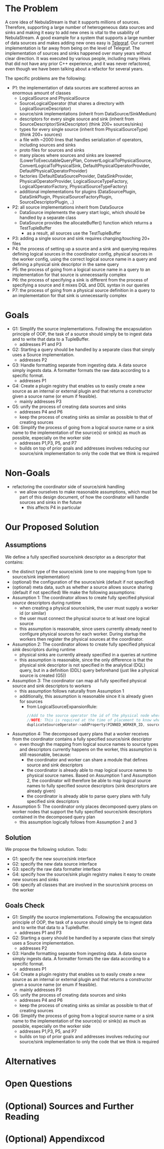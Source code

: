 # The Problem
A core idea of NebulaStream is that it supports millions of sources.
Therefore, supporting a large number of heterogeneous data sources and sinks and making it easy to add new ones is vital to the usability of NebulaStream. A good example for a system that supports a large number of data sources and makes adding new ones easy is [Telegraf](https://github.com/influxdata/telegraf).
Our current implementation is far away from being on the level of Telegraf. The implementation of sources and sinks happened over many years without clear direction. It was executed by various people, including many Hiwis that did not have any prior C++ experience, and it was never refactored, even though we have been talking about a refactor for several years.

The specific problems are the following:
- P1: the implementation of data sources are scattered across an enormous amount of classes
  - LogicalSource and PhysicalSource
  - SourceLogicalOperator (that shares a directory with LogicalSourceDescriptor)
  - source/sink implementations (inherit from DataSource/SinkMedium)
  - descriptors for every single source and sink (inherit from SourceDescriptor/SinkDescriptor) (think 200+ sources/sinks)
  - types for every single source (inherit from PhysicalSourceType) (think 200+ sources)
  - a file with ~2000 lines that handles serialization of operators, including sources and sinks
  - proto files for sources and sinks
  - many places where sources and sinks are lowered (LowerToExecutableQueryPlan, ConvertLogicalToPhysicalSource, ConvertLogicalToPhysicalSink, DefaultPhysicalOperatorProvider, DefaultPhysicalOperatorProvider)
  - factories (DefaultDataSourceProvider, DataSinkProvider, PhysicalOperatorProvider, LogicalSourceTypeFactory, LogicalOperatorFactory, PhysicalSourceTypeFactory)
  - additional implementations for plugins (DataSourcePlugin, DataSinkPlugin, PhysicalSourceFactoryPlugin, SourceDescriptorPlugin, ..)
- P2: all source implementations inherit from DataSource
  - DataSource implements the query start logic, which should be handled by a separate class
  - DataSource provides the allocateBuffer() function which returns a TestTupleBuffer
    - as a result, all sources use the TestTupleBuffer
- P3: adding a single source and sink requires changing/touching 20+ files
- P4: the process of setting up a source and a sink and querying requires defining logical sources in the coordinator config, physical sources in the worker config, using the correct logical source name in a query and defining a physical sink descriptor in the same query
- P5: the process of going from a logical source name in a query to an implementation for that source is unnecessarily complex
- P6: the process of specifying a sink is different from the process of specifying a source and it mixes DQL and DDL syntax in our queries
- P7: the process of going from a physical source definition in a query to an implementation for that sink is unnecessarily complex


# Goals
- G1: Simplify the source implementations. Following the encapsulation principle of OOP, the task of a source should simply be to ingest data and to write that data to a TupleBuffer.
  - addresses P1 and P3
- G2: Starting a query should be handled by a separate class that simply uses a Source implementation.
  - addresses P2
- G3: Handle formatting separate from ingesting data. A data source simply ingests data. A formatter formats the raw data according to a specific format.
  - addresses P1
- G4: Create a plugin registry that enables us to easily create a new source as an internal or external plugin and that returns a constructor given a source name (or enum if feasible).
  - mainly addresses P3
- G5: unify the process of creating data sources and sinks
  - addresses P4 and P6
  - keep the process of creating sinks as similar as possible to that of creating sources
- G6: Simplify the process of going from a logical source name or a sink name to the implementation of the source(s) or sink(s) as much as possible, especially on the worker side
  - addresses P1,P3, P5, and P7
  - builds on top of prior goals and addresses involves reducing our source/sink implementation to only the code that we think is required

# Non-Goals
- refactoring the coordinator side of source/sink handling
  - we allow ourselves to make reasonable assumptions, which must be part of this design document, of how the coordinator will handle sources and sinks in the future
    - this affects P4 in particular

# Our Proposed Solution
## Assumptions
We define a fully specified source/sink descriptor as a descriptor that contains:
  - the distinct type of the source/sink (one to one mapping from type to source/sink implementation)
  - (optional) the configuration of the source/sink (default if not specified)
  - (optional) meta data, such as whether a source allows source sharing (default if not specified)
We make the following assumptions:
- Assumption 1: The coordinator allows to create fully specified physical *source* descriptors during runtime
  - when creating a physical source/sink, the user must supply a worker id (or similar)
  - the user must connect the physical source to at least one logical source
  - this assumption is reasonable, since users currently already need to configure physical sources for each worker. During startup the workers then register the physical sources at the coordinator. 
- Assumption 2: The coordinator allows to create fully specified physical *sink* descriptors during runtime
  - physical sinks are currently already specified in a queries at runtime
  - this assumption is reasonable, since the only difference is that the physical sink descriptor is not specified in the analytical (DQL) query, but in a definition (DDL) query beforehand (just like a physical source is created (G5))
- Assumption 3: The coordinator can map all fully specified physical source and sink descriptors to workers
  - this assumption follows naturally from Assumption 1
  - additionally, this assumption is reasonable since it is already given for sources
    - from LogicalSourceExpansionRule:
      ```c++
      //Add to the source operator the id of the physical node where we have to pin the operator
      //NOTE: This is required at the time of placement to know where the source operator is pinned
      duplicateSourceOperator->addProperty(PINNED_WORKER_ID, sourceCatalogEntry->getTopologyNodeId());
      ```
- Assumption 4: The decomposed query plans that a worker receives from the coordinator contains a fully specified source/sink descriptor
  - even though the mapping from logical source names to source types and descriptors currently happens on the worker, this assumption is still reasonable, because:
    - the coordinator and worker can share a module that defines source and sink descriptors
    - the coordinator is already able to map logical source names to physical source names. Based on Assumption 1 and Assumption 2, the coordinator will therefore be able to map logical source names to fully specified source descriptors (sink descriptors are already given)
    - the coordinator is already able to parse query plans with fully specified sink descriptors
- Assumption 5: The coordinator only places decomposed query plans on worker nodes that support the fully specified source/sink descriptors contained in the decomposed query plan
  - this assumption logically follows from Assumption 2 and 3

## Solution
We propose the following solution.
Todo:
- G1: specify the new source/sink interface
- G2: specify the new data source interface
- G3: specify the raw data formatter interface
- G4: specify how the source/sink plugin registry makes it easy to create new sources and sinks
- G6: specify all classes that are involved in the source/sink process on the worker

## Goals Check
- G1: Simplify the source implementations. Following the encapsulation principle of OOP, the task of a source should simply be to ingest data and to write that data to a TupleBuffer.
  - addresses P1 and P3
- G2: Starting a query should be handled by a separate class that simply uses a Source implementation.
  - addresses P2
- G3: Handle formatting separate from ingesting data. A data source simply ingests data. A formatter formats the raw data according to a specific format.
  - addresses P1
- G4: Create a plugin registry that enables us to easily create a new source as an internal or external plugin and that returns a constructor given a source name (or enum if feasible).
  - mainly addresses P3
- G5: unify the process of creating data sources and sinks
  - addresses P4 and P6
  - keep the process of creating sinks as similar as possible to that of creating sources
- G6: Simplify the process of going from a logical source name or a sink name to the implementation of the source(s) or sink(s) as much as possible, especially on the worker side
  - addresses P1,P3, P5, and P7
  - builds on top of prior goals and addresses involves reducing our source/sink implementation to only the code that we think is required

# Alternatives


# Open Questions

# (Optional) Sources and Further Reading

# (Optional) Appendixcod